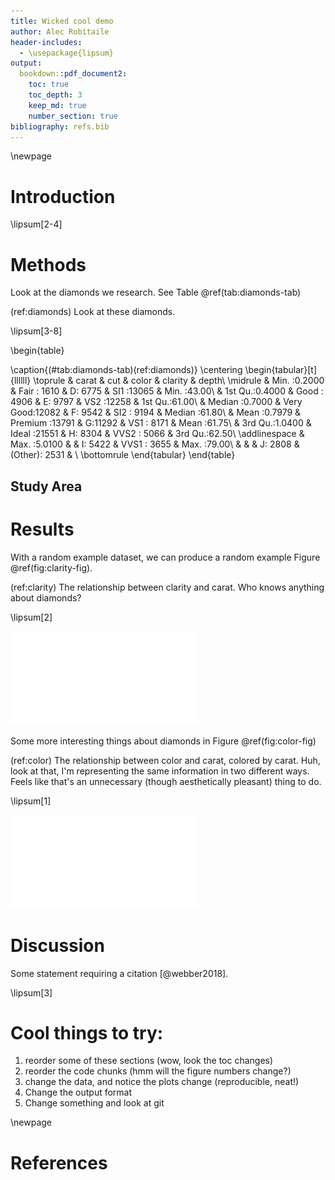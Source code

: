 ```yaml
---
title: Wicked cool demo
author: Alec Robitaile
header-includes: 
  - \usepackage{lipsum}
output: 
  bookdown::pdf_document2:
    toc: true
    toc_depth: 3
    keep_md: true
    number_section: true
bibliography: refs.bib
---
```



\newpage


# Introduction
\lipsum[2-4]

# Methods
Look at the diamonds we research. See Table \@ref(tab:diamonds-tab)


(ref:diamonds) Look at these diamonds. 

\lipsum[3-8]



\begin{table}

\caption{(\#tab:diamonds-tab)(ref:diamonds)}
\centering
\begin{tabular}[t]{llllll}
\toprule
  &     carat &        cut & color &    clarity &     depth\\
\midrule
 & Min.   :0.2000 & Fair     : 1610 & D: 6775 & SI1    :13065 & Min.   :43.00\\
 & 1st Qu.:0.4000 & Good     : 4906 & E: 9797 & VS2    :12258 & 1st Qu.:61.00\\
 & Median :0.7000 & Very Good:12082 & F: 9542 & SI2    : 9194 & Median :61.80\\
 & Mean   :0.7979 & Premium  :13791 & G:11292 & VS1    : 8171 & Mean   :61.75\\
 & 3rd Qu.:1.0400 & Ideal    :21551 & H: 8304 & VVS2   : 5066 & 3rd Qu.:62.50\\
\addlinespace
 & Max.   :5.0100 &  & I: 5422 & VVS1   : 3655 & Max.   :79.00\\
 &  &  & J: 2808 & (Other): 2531 & \\
\bottomrule
\end{tabular}
\end{table}
## Study Area

<!--
![](www.some-study-area-pic.jpg)

-->

# Results


With a random example dataset, we can produce a random example Figure \@ref(fig:clarity-fig).

(ref:clarity) The relationship between clarity and carat. Who knows anything about diamonds?

\lipsum[2]


![(\#fig:clarity-fig)(ref:clarity)](demo-rmd_files/figure-latex/clarity-fig-1.pdf) 


Some more interesting things about diamonds in Figure \@ref(fig:color-fig)
 
(ref:color) The relationship between color and carat, colored by carat. Huh, look at that, I'm representing the same information in two different ways. Feels like that's an unnecessary (though aesthetically pleasant) thing to do. 

\lipsum[1]


![(\#fig:color-fig)(ref:color)](demo-rmd_files/figure-latex/color-fig-1.pdf) 

# Discussion

Some statement requiring a citation [@webber2018]. 

\lipsum[3]

# Cool things to try:

1. reorder some of these sections (wow, look the toc changes)
1. reorder the code chunks (hmm will the figure numbers change?)
1. change the data, and notice the plots change (reproducible, neat!)
1. Change the output format
1. Change something and look at git

\newpage 

# References
